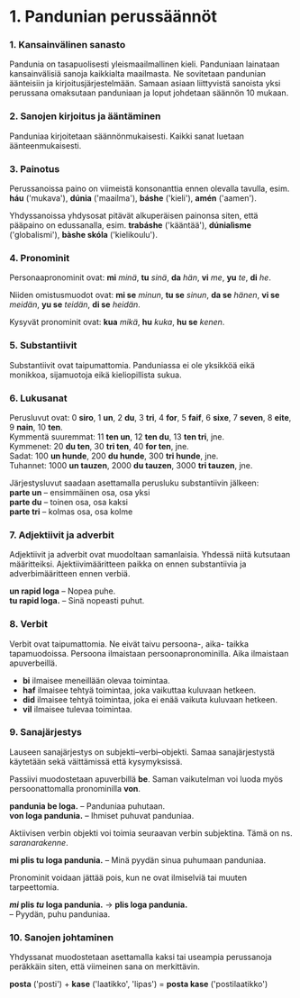 
# 1. Pandunian perussäännöt

### 1. Kansainvälinen sanasto

Pandunia on tasapuolisesti yleismaailmallinen kieli.
Panduniaan lainataan kansainvälisiä sanoja kaikkialta maailmasta.
Ne sovitetaan pandunian äänteisiin ja kirjoitusjärjestelmään.
Samaan asiaan liittyvistä sanoista yksi perussana omaksutaan panduniaan ja loput johdetaan säännön 10 mukaan.

### 2. Sanojen kirjoitus ja ääntäminen

Panduniaa kirjoitetaan säännönmukaisesti.
Kaikki sanat luetaan äänteenmukaisesti.

### 3. Painotus

Perussanoissa paino on viimeistä konsonanttia ennen olevalla tavulla, esim.
**háu** ('mukava'), **dúnia** ('maailma'), **báshe** ('kieli'), **amén** ('aamen').

Yhdyssanoissa yhdysosat pitävät alkuperäisen painonsa siten, että pääpaino on edussanalla, esim.
**trabáshe** ('kääntää'), **dúnialìsme** ('globalismi'), **bàshe skóla** ('kielikoulu').

### 4. Pronominit

Personaapronominit ovat:
**mi** _minä_, **tu** _sinä_, **da** _hän_,
**vi** _me_, **yu** _te_, **di** _he_.

Niiden omistusmuodot ovat:
**mi se** _minun_, **tu se** _sinun_, **da se** _hänen_,
**vi se** _meidän_, **yu se** _teidän_, **di se** _heidän_.

Kysyvät pronominit ovat:
**kua**
_mikä_,
**hu**
_kuka_,
**hu se**
_kenen_.

### 5. Substantiivit

Substantiivit ovat taipumattomia.
Panduniassa ei ole yksikköä eikä monikkoa, sijamuotoja eikä kieliopillista sukua.

### 6. Lukusanat

Perusluvut ovat:
0 **siro**, 1 **un**, 2 **du**, 3 **tri**, 4 **for**, 5 **faif**, 6 **sixe**,
7 **seven**, 8 **eite**, 9 **nain**, 10 **ten**.  
Kymmentä suuremmat:
11 **ten un**, 12 **ten du**, 13 **ten tri**,
jne.  
Kymmenet:
20 **du ten**, 30 **tri ten**, 40 **for ten**,
jne.  
Sadat:
100 **un hunde**, 200 **du hunde**, 300 **tri hunde**,
	jne.  
Tuhannet:
1000 **un tauzen**, 2000 **du tauzen**, 3000 **tri tauzen**,
jne.
	
Järjestysluvut saadaan asettamalla perusluku substantiivin jälkeen:  
**parte un**
– ensimmäinen osa, osa yksi  
**parte du**
– toinen osa, osa kaksi  
**parte tri**
– kolmas osa, osa kolme

### 7. Adjektiivit ja adverbit
Adjektiivit ja adverbit ovat muodoltaan samanlaisia.
Yhdessä niitä kutsutaan määritteiksi.
Ajektiivimääritteen paikka on ennen substantiivia ja adverbimääritteen ennen verbiä.

**un rapid loga**
– Nopea puhe.  
**tu rapid loga.**
– Sinä nopeasti puhut.

### 8. Verbit

Verbit ovat taipumattomia.
Ne eivät taivu persoona-, aika- taikka tapamuodoissa.
Persoona ilmaistaan persoonapronominilla.
Aika ilmaistaan apuverbeillä.

- **bi**
  ilmaisee meneillään olevaa toimintaa.
- **haf**
  ilmaisee tehtyä toimintaa, joka vaikuttaa kuluvaan hetkeen.
- **did**
  ilmaisee tehtyä toimintaa, joka ei enää vaikuta kuluvaan hetkeen.
- **vil**
  ilmaisee tulevaa toimintaa.

### 9. Sanajärjestys

Lauseen sanajärjestys on subjekti–verbi–objekti.
Samaa sanajärjestystä käytetään sekä väittämissä että kysymyksissä.

Passiivi muodostetaan apuverbillä
**be**.
Saman vaikutelman voi luoda myös persoonattomalla pronominilla
**von**.

**pandunia be loga.**
– Panduniaa puhutaan.  
**von loga pandunia.**
– Ihmiset puhuvat panduniaa.

Aktiivisen verbin objekti voi toimia seuraavan verbin subjektina.
Tämä on ns. _saranarakenne_.

**mi plis tu loga pandunia.**
– Minä pyydän sinua puhumaan panduniaa.

Pronominit voidaan jättää pois, kun ne ovat ilmiselviä tai muuten tarpeettomia.

**_mi_ plis _tu_ loga pandunia.**
→ **plis loga pandunia.**  
– Pyydän, puhu panduniaa.

### 10. Sanojen johtaminen

Yhdyssanat muodostetaan asettamalla kaksi tai useampia perussanoja peräkkäin
siten, että viimeinen sana on merkittävin.

**posta**
('posti') +
**kase**
('laatikko', 'lipas') =
**posta kase**
('postilaatikko')


